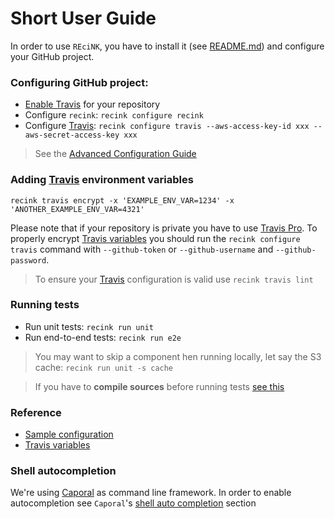 # Short User Guide

In order to use `REciNK`, you have to install it
(see [README.md](https://github.com/MitocGroup/recink/blob/master/README.md))
and configure your GitHub project.


### Configuring GitHub project:

- [Enable Travis](https://docs.travis-ci.com/user/getting-started#To-get-started-with-Travis-CI%3A) for your repository
- Configure `recink`: `recink configure recink`
- Configure [Travis](https://travis-ci.org): `recink configure travis --aws-access-key-id xxx --aws-secret-access-key xxx` 

> See the [Advanced Configuration Guide](https://github.com/MitocGroup/recink/blob/master/docs/advanced-configuration.md)

### Adding [Travis](https://travis-ci.org) environment variables

```
recink travis encrypt -x 'EXAMPLE_ENV_VAR=1234' -x 'ANOTHER_EXAMPLE_ENV_VAR=4321'
```

Please note that if your repository is private you have to use [Travis Pro](https://travis-ci.com).
To properly encrypt [Travis variables](https://github.com/MitocGroup/recink/blob/master/bin/commands/configure/helper/travis.js#L7)
you should run the `recink configure travis` command with `--github-token` or `--github-username` and `--github-password`.

> To ensure your [Travis](https://travis-ci.org) configuration is valid use `recink travis lint`


### Running tests

- Run unit tests: `recink run unit`
- Run end-to-end tests: `recink run e2e`

> You may want to skip a component hen running locally, let say the S3 cache: `recink run unit -s cache`

> If you have to **compile sources** before running tests [see this](https://github.com/MitocGroup/recink/blob/master/docs/compile-es6.md)

### Reference

- [Sample configuration](https://github.com/MitocGroup/recink/blob/master/bin/templates/.recink.yml)
- [Travis variables](https://github.com/MitocGroup/recink/blob/master/bin/commands/configure/helper/travis.js#L7)


### Shell autocompletion

We're using [Caporal](https://github.com/mattallty/Caporal.js) as command line framework.
In order to enable autocompletion see `Caporal`'s [shell auto completion](https://github.com/mattallty/Caporal.js#shell-auto-completion) section
